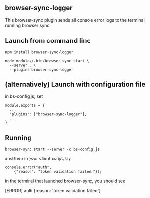 browser-sync-logger
---------------------

This browser-sync plugin sends all console error logs to the
terminal running browser sync
 
Launch from command line
-------------------------------------

    npm install browser-sync-logger

    node_modules/.bin/browser-sync start \
      --server . \
      --plugins browser-sync-logger

(alternatively) Launch with configuration file
--------------------------------------

in bs-config.js, set 

    module.exports = {
      ...
      "plugins": ["browser-sync-logger"],
      ...
    }

Running
--------------------------------------

    browser-sync start --server -c bs-config.js

and then in your client script, try

    console.error("auth", 
        {"reason": "token validation failed."});

in the terminal that launched browser-sync, you
should see

   [ERROR] auth {reason: 'token validation failed'}

